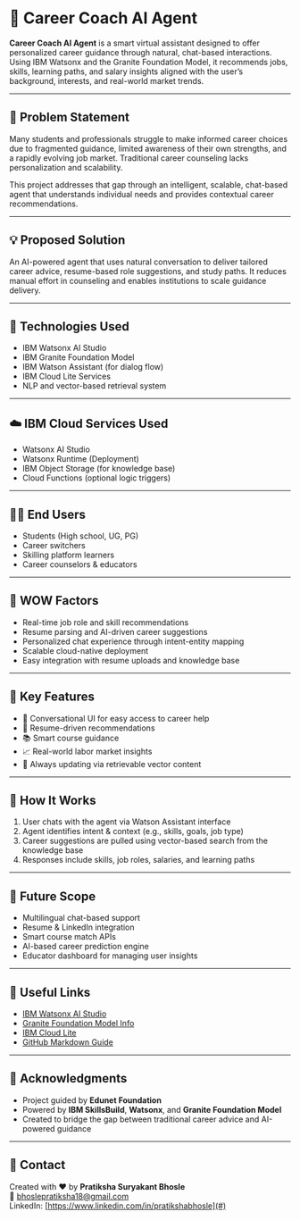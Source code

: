 # 💼 Career Coach AI Agent

**Career Coach AI Agent** is a smart virtual assistant designed to offer personalized career guidance through natural, chat-based interactions. Using IBM Watsonx and the Granite Foundation Model, it recommends jobs, skills, learning paths, and salary insights aligned with the user’s background, interests, and real-world market trends.

---

## 🧠 Problem Statement

Many students and professionals struggle to make informed career choices due to fragmented guidance, limited awareness of their own strengths, and a rapidly evolving job market. Traditional career counseling lacks personalization and scalability.

This project addresses that gap through an intelligent, scalable, chat-based agent that understands individual needs and provides contextual career recommendations.

---

## 💡 Proposed Solution

An AI-powered agent that uses natural conversation to deliver tailored career advice, resume-based role suggestions, and study paths. It reduces manual effort in counseling and enables institutions to scale guidance delivery.

---

## 🧪 Technologies Used

- IBM Watsonx AI Studio  
- IBM Granite Foundation Model  
- IBM Watson Assistant (for dialog flow)  
- IBM Cloud Lite Services  
- NLP and vector-based retrieval system

---

## ☁️ IBM Cloud Services Used

- Watsonx AI Studio  
- Watsonx Runtime (Deployment)  
- IBM Object Storage (for knowledge base)  
- Cloud Functions (optional logic triggers)

---

## 🧍‍♂️ End Users

- Students (High school, UG, PG)  
- Career switchers  
- Skilling platform learners  
- Career counselors & educators

---

## 🌟 WOW Factors

- Real-time job role and skill recommendations  
- Resume parsing and AI-driven career suggestions  
- Personalized chat experience through intent-entity mapping  
- Scalable cloud-native deployment  
- Easy integration with resume uploads and knowledge base

---

## 🧰 Key Features

- 💬 Conversational UI for easy access to career help  
- 📄 Resume-driven recommendations  
- 📚 Smart course guidance  
- 📈 Real-world labor market insights  
- 🔁 Always updating via retrievable vector content

---

## 🚀 How It Works

1. User chats with the agent via Watson Assistant interface  
2. Agent identifies intent & context (e.g., skills, goals, job type)  
3. Career suggestions are pulled using vector-based search from the knowledge base  
4. Responses include skills, job roles, salaries, and learning paths  

---

## 🔮 Future Scope

- Multilingual chat-based support  
- Resume & LinkedIn integration  
- Smart course match APIs  
- AI-based career prediction engine  
- Educator dashboard for managing user insights

---

## 🔗 Useful Links

- [IBM Watsonx AI Studio](https://dataplatform.cloud.ibm.com)  
- [Granite Foundation Model Info](https://www.ibm.com/products/granite)  
- [IBM Cloud Lite](https://www.ibm.com/cloud/free)  
- [GitHub Markdown Guide](https://guides.github.com/features/mastering-markdown/)

---

## 🙌 Acknowledgments

- Project guided by **Edunet Foundation**  
- Powered by **IBM SkillsBuild**, **Watsonx**, and **Granite Foundation Model**  
- Created to bridge the gap between traditional career advice and AI-powered guidance

---

## 👋 Contact

Created with ❤️ by **Pratiksha Suryakant Bhosle**  
📧 bhoslepratiksha18@gmail.com  
LinkedIn: [https://www.linkedin.com/in/pratikshabhosle](#)
